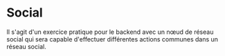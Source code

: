 # Social
Il s'agit d'un exercice pratique pour le backend avec un nœud de réseau social qui sera capable d'effectuer différentes actions communes dans un réseau social.
